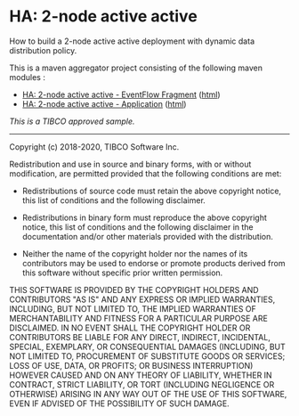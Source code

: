 # HA: 2-node active active

How to build a 2-node active active deployment with dynamic data distribution policy.

This is a maven aggregator project consisting of the following maven modules :

* [HA: 2-node active active - EventFlow Fragment](aa-2node-ef/src/site/markdown/index.md) ([html](https://tibcosoftware.github.io/tibco-streaming-samples/10.6.0-SNAPSHOT/highavailability/aa-2node/aa-2node-ef/))
* [HA: 2-node active active - Application](aa-2node-app/src/site/markdown/index.md) ([html](https://tibcosoftware.github.io/tibco-streaming-samples/10.6.0-SNAPSHOT/highavailability/aa-2node/aa-2node-app/))

_This is a TIBCO approved sample._

---
Copyright (c) 2018-2020, TIBCO Software Inc.

Redistribution and use in source and binary forms, with or without
modification, are permitted provided that the following conditions are met:

* Redistributions of source code must retain the above copyright notice, this
  list of conditions and the following disclaimer.

* Redistributions in binary form must reproduce the above copyright notice,
  this list of conditions and the following disclaimer in the documentation
  and/or other materials provided with the distribution.

* Neither the name of the copyright holder nor the names of its
  contributors may be used to endorse or promote products derived from
  this software without specific prior written permission.

THIS SOFTWARE IS PROVIDED BY THE COPYRIGHT HOLDERS AND CONTRIBUTORS "AS IS"
AND ANY EXPRESS OR IMPLIED WARRANTIES, INCLUDING, BUT NOT LIMITED TO, THE
IMPLIED WARRANTIES OF MERCHANTABILITY AND FITNESS FOR A PARTICULAR PURPOSE ARE
DISCLAIMED. IN NO EVENT SHALL THE COPYRIGHT HOLDER OR CONTRIBUTORS BE LIABLE
FOR ANY DIRECT, INDIRECT, INCIDENTAL, SPECIAL, EXEMPLARY, OR CONSEQUENTIAL
DAMAGES (INCLUDING, BUT NOT LIMITED TO, PROCUREMENT OF SUBSTITUTE GOODS OR
SERVICES; LOSS OF USE, DATA, OR PROFITS; OR BUSINESS INTERRUPTION) HOWEVER
CAUSED AND ON ANY THEORY OF LIABILITY, WHETHER IN CONTRACT, STRICT LIABILITY,
OR TORT (INCLUDING NEGLIGENCE OR OTHERWISE) ARISING IN ANY WAY OUT OF THE USE
OF THIS SOFTWARE, EVEN IF ADVISED OF THE POSSIBILITY OF SUCH DAMAGE.
